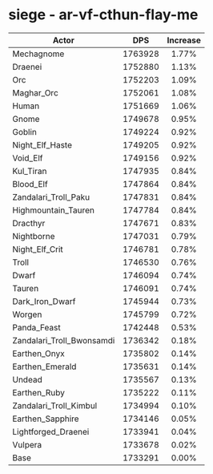 # siege - ar-vf-cthun-flay-me
| Actor | DPS | Increase |
|---|:---:|:---:|
|Mechagnome|1763928|1.77%|
|Draenei|1752880|1.13%|
|Orc|1752203|1.09%|
|Maghar_Orc|1752061|1.08%|
|Human|1751669|1.06%|
|Gnome|1749678|0.95%|
|Goblin|1749224|0.92%|
|Night_Elf_Haste|1749205|0.92%|
|Void_Elf|1749156|0.92%|
|Kul_Tiran|1747935|0.84%|
|Blood_Elf|1747864|0.84%|
|Zandalari_Troll_Paku|1747831|0.84%|
|Highmountain_Tauren|1747784|0.84%|
|Dracthyr|1747671|0.83%|
|Nightborne|1747031|0.79%|
|Night_Elf_Crit|1746781|0.78%|
|Troll|1746530|0.76%|
|Dwarf|1746094|0.74%|
|Tauren|1746091|0.74%|
|Dark_Iron_Dwarf|1745944|0.73%|
|Worgen|1745799|0.72%|
|Panda_Feast|1742448|0.53%|
|Zandalari_Troll_Bwonsamdi|1736342|0.18%|
|Earthen_Onyx|1735802|0.14%|
|Earthen_Emerald|1735631|0.14%|
|Undead|1735567|0.13%|
|Earthen_Ruby|1735222|0.11%|
|Zandalari_Troll_Kimbul|1734994|0.10%|
|Earthen_Sapphire|1734146|0.05%|
|Lightforged_Draenei|1733941|0.04%|
|Vulpera|1733678|0.02%|
|Base|1733291|0.00%|

